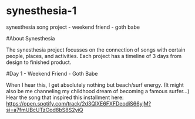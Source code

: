 # synesthesia-1
synesthesia song project - weekend friend - goth babe


#About Synesthesia


The synesthesia project focusses on the connection of songs with certain people, places, and activities. Each project has a timeline of 3 days from design to finished product. 

#Day 1 - Weekend Friend - Goth Babe 

When I hear this, I get absolutely nothing but beach/surf energy. (It might also be me channeling my childhood dream of becoming a famous surfer...) Hear the song that inspired this installment here: https://open.spotify.com/track/2d3QlXE6FXFDeodiS66yjM?si=a7fmUBcUTzOod8bS8S2yiQ 

